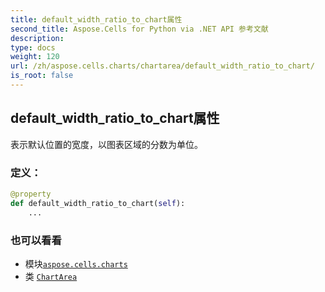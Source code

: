 ```yaml
---
title: default_width_ratio_to_chart属性
second_title: Aspose.Cells for Python via .NET API 参考文献
description:
type: docs
weight: 120
url: /zh/aspose.cells.charts/chartarea/default_width_ratio_to_chart/
is_root: false
---
```

## default_width_ratio_to_chart属性

表示默认位置的宽度，以图表区域的分数为单位。
### 定义：
```python
@property
def default_width_ratio_to_chart(self):
    ...
```

### 也可以看看
* 模块[`aspose.cells.charts`](../../)
* 类 [`ChartArea`](/cells/python-net/zh/aspose.cells.charts/chartarea)
